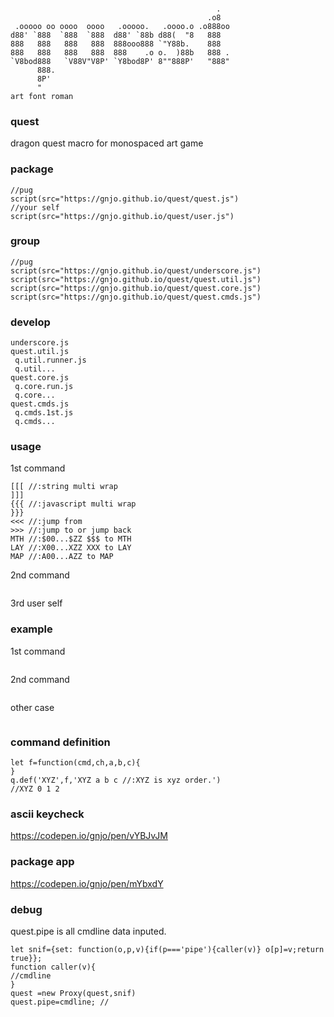###
~~~
                                              .   
                                            .o8   
 .ooooo oo oooo  oooo   .ooooo.   .oooo.o .o888oo 
d88' `888  `888  `888  d88' `88b d88(  "8   888   
888   888   888   888  888ooo888 `"Y88b.    888   
888   888   888   888  888    .o o.  )88b   888 . 
`V8bod888   `V88V"V8P' `Y8bod8P' 8""888P'   "888" 
      888.                                        
      8P'                                         
      "                                           
art font roman
~~~
### quest
dragon quest macro for monospaced art game

### package
```
//pug
script(src="https://gnjo.github.io/quest/quest.js")
//your self
script(src="https://gnjo.github.io/quest/user.js")
```

### group
```
//pug
script(src="https://gnjo.github.io/quest/underscore.js")
script(src="https://gnjo.github.io/quest/quest.util.js")
script(src="https://gnjo.github.io/quest/quest.core.js")
script(src="https://gnjo.github.io/quest/quest.cmds.js")
```
### develop
```
underscore.js
quest.util.js
 q.util.runner.js
 q.util...
quest.core.js
 q.core.run.js
 q.core...
quest.cmds.js
 q.cmds.1st.js
 q.cmds...
```

### usage
1st command
```
[[[ //:string multi wrap
]]]
{{{ //:javascript multi wrap
}}}
<<< //:jump from
>>> //:jump to or jump back
MTH //:$00...$ZZ $$$ to MTH
LAY //:X00...XZZ XXX to LAY
MAP //:A00...AZZ to MAP
```
2nd command
```
```
3rd user self

### example
1st command
```
```
2nd command
```
```
other case
```
```
### command definition
```
let f=function(cmd,ch,a,b,c){
}
q.def('XYZ',f,'XYZ a b c //:XYZ is xyz order.')
//XYZ 0 1 2
```

### ascii keycheck 
https://codepen.io/gnjo/pen/vYBJvJM

### package app
https://codepen.io/gnjo/pen/mYbxdY

### debug
quest.pipe is all cmdline data inputed.
```
let snif={set: function(o,p,v){if(p==='pipe'){caller(v)} o[p]=v;return true}};
function caller(v){
//cmdline
}
quest =new Proxy(quest,snif)
quest.pipe=cmdline; //

```
